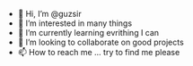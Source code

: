 - 👋 Hi, I’m @guzsir
- 👀 I’m interested in many things
- 🌱 I’m currently learning evrithing I can
- 💞️ I’m looking to collaborate on good projects
- 📫 How to reach me ... try to find me please

<!---
guzsir/guzsir is a ✨ special ✨ repository because its `README.md` (this file) appears on your GitHub profile.
You can click the Preview link to take a look at your changes.
--->

